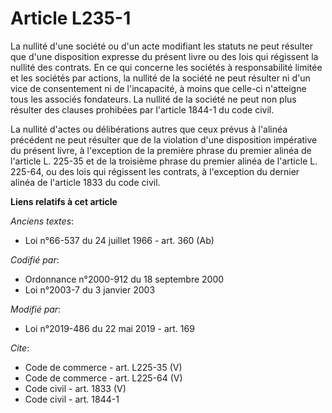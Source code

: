 # Article L235-1

La nullité d'une société ou d'un acte modifiant les statuts ne peut résulter que d'une disposition expresse du présent livre
ou des lois qui régissent la nullité des contrats. En ce qui concerne les sociétés à responsabilité limitée et les sociétés
par actions, la nullité de la société ne peut résulter ni d'un vice de consentement ni de l'incapacité, à moins que celle-ci
n'atteigne tous les associés fondateurs. La nullité de la société ne peut non plus résulter des clauses prohibées par
l'article 1844-1 du code civil. 

La nullité d'actes ou délibérations autres que ceux prévus à l'alinéa précédent ne peut résulter que de la violation d'une
disposition impérative du présent livre, à l'exception de la première phrase du premier alinéa de l'article L. 225-35 et de
la troisième phrase du premier alinéa de l'article L. 225-64, ou des lois qui régissent les contrats, à l'exception du
dernier alinéa de l'article 1833 du code civil.

**Liens relatifs à cet article**

_Anciens textes_:

  - Loi n°66-537 du 24 juillet 1966 - art. 360 (Ab)

_Codifié par_:

  - Ordonnance n°2000-912 du 18 septembre 2000
  - Loi n°2003-7 du 3 janvier 2003

_Modifié par_:

  - Loi n°2019-486 du 22 mai 2019 - art. 169

_Cite_:

  - Code de commerce - art. L225-35 (V)
  - Code de commerce - art. L225-64 (V)
  - Code civil - art. 1833 (V)
  - Code civil - art. 1844-1
